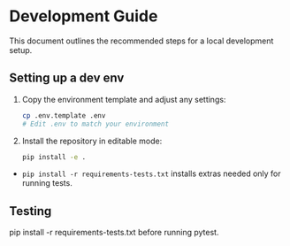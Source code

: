 # Development Guide

This document outlines the recommended steps for a local development setup.

## Setting up a dev env

1. Copy the environment template and adjust any settings:

   ```bash
   cp .env.template .env
   # Edit .env to match your environment
   ```

2. Install the repository in editable mode:

   ```bash
   pip install -e .
   ```

- `pip install -r requirements-tests.txt` installs extras needed only for running tests.

## Testing

pip install -r requirements-tests.txt before running pytest.

